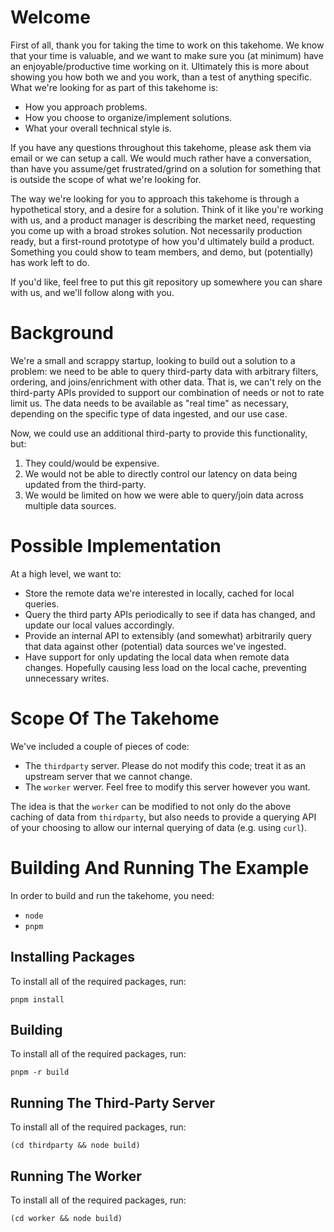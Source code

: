 # Welcome

First of all, thank you for taking the time to work on this takehome.  We know that your time is valuable, and we want to make sure you (at minimum) have an enjoyable/productive time working on it.  Ultimately this is more about showing you how both we and you work, than a test of anything specific.  What we're looking for as part of this takehome is:

- How you approach problems.
- How you choose to organize/implement solutions.
- What your overall technical style is.

If you have any questions throughout this takehome, please ask them via email or we can setup a call.  We would much rather have a conversation, than have you assume/get frustrated/grind on a solution for something that is outside the scope of what we're looking for.

The way we're looking for you to approach this takehome is through a hypothetical story, and a desire for a solution.  Think of it like you're working with us, and a product manager is describing the market need, requesting you come up with a broad strokes solution.  Not necessarily production ready, but a first-round prototype of how you'd ultimately build a product.  Something you could show to team members, and demo, but (potentially) has work left to do.

If you'd like, feel free to put this git repository up somewhere you can share with us, and we'll follow along with you.

# Background

We're a small and scrappy startup, looking to build out a solution to a problem: we need to be able to query third-party data with arbitrary filters, ordering, and joins/enrichment with other data. That is, we can't rely on the third-party APIs provided to support our combination of needs or not to rate limit us.  The data needs to be available as "real time" as necessary, depending on the specific type of data ingested, and our use case.

Now, we could use an additional third-party to provide this functionality, but:

1) They could/would be expensive.
2) We would not be able to directly control our latency on data being updated from the third-party.
3) We would be limited on how we were able to query/join data across multiple data sources.

# Possible Implementation

At a high level, we want to:

- Store the remote data we're interested in locally, cached for local queries.
- Query the third party APIs periodically to see if data has changed, and update our local values accordingly.
- Provide an internal API to extensibly (and somewhat) arbitrarily query that data against other (potential) data sources we've ingested.
- Have support for only updating the local data when remote data changes.  Hopefully causing less load on the local cache, preventing unnecessary writes.

# Scope Of The Takehome

We've included a couple of pieces of code:

- The `thirdparty` server.  Please do not modify this code; treat it as an upstream server that we cannot change.
- The `worker` werver.  Feel free to modify this server however you want.

The idea is that the `worker` can be modified to not only do the above caching of data from `thirdparty`, but also needs to provide a querying API of your choosing to allow our internal querying of data (e.g. using `curl`).

# Building And Running The Example

In order to build and run the takehome, you need:

- `node`
- `pnpm`

## Installing Packages

To install all of the required packages, run:

```
pnpm install
```

## Building

To install all of the required packages, run:

```
pnpm -r build
```

## Running The Third-Party Server

To install all of the required packages, run:

```
(cd thirdparty && node build)
```

## Running The Worker

To install all of the required packages, run:

```
(cd worker && node build)
```
